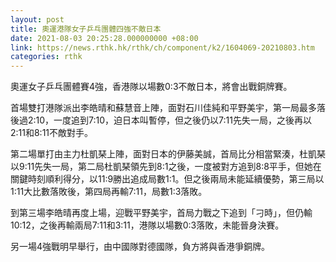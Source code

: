 ```yaml
---
layout: post
title: 奧運港隊女子乒乓團體四強不敵日本
date: 2021-08-03 20:25:28.000000000 +08:00
link: https://news.rthk.hk/rthk/ch/component/k2/1604069-20210803.htm
categories: rthk
---
```


奧運女子乒乓團體賽4強，香港隊以場數0:3不敵日本，將會出戰銅牌賽。

首場雙打港隊派出李皓晴和蘇慧音上陣，面對石川佳純和平野美宇，第一局最多落後過2:10，一度追到7:10，迫日本叫暫停，但之後仍以7:11先失一局，之後再以2:11和8:11不敵對手。

第二場單打由主力杜凱琹上陣，面對日本的伊藤美誠，首局比分相當緊湊，杜凱琹以9:11先失一局，第二局杜凱琹領先到8:1之後，一度被對方追到8:8平手，但她在關鍵時刻順利得分，以11:9勝出追成局數1:1。但之後兩局未能延續優勢，第三局以1:11大比數落敗後，第四局再輸7:11，局數1:3落敗。

到第三場李皓晴再度上場，迎戰平野美宇，首局力戰之下追到「刁時」，但仍輸10:12，之後再輸兩局7:11和3:11，港隊以場數0:3落敗，未能晉身決賽。

另一場4強戰明早舉行，由中國隊對德國隊，負方將與香港爭銅牌。
